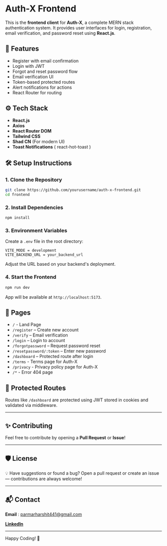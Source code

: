 # Auth-X Frontend

This is the **frontend client** for **Auth-X**, a complete MERN stack authentication system. It provides user interfaces for login, registration, email verification, and password reset using **React.js**.

## 🚀 Features

- Register with email confirmation
- Login with JWT
- Forgot and reset password flow
- Email verification UI
- Token-based protected routes
- Alert notifications for actions
- React Router for routing

## ⚙️ Tech Stack

- **React.js**
- **Axios**
- **React Router DOM**
- **Tailwind CSS** 
- **Shad CN** (For modern UI)
- **Toast Notifications** ( react-hot-toast )

## 🛠️ Setup Instructions

### 1. Clone the Repository

```bash
git clone https://github.com/yourusername/auth-x-frontend.git
cd frontend
```

### 2. Install Dependencies

```bash
npm install
```

### 3. Environment Variables

Create a `.env` file in the root directory:

```env
VITE_MODE = development
VITE_BACKEND_URL = your_backend_url
```

Adjust the URL based on your backend's deployment.

### 4. Start the Frontend

```bash
npm run dev
```

App will be available at `http://localhost:5173`.

## 🧭 Pages

- `/` - Land Page
- `/register` – Create new account
- `/verify` – Email verification
- `/login` – Login to account
- `/forgotpassword` – Request password reset
- `/resetpassword/:token` – Enter new password
- `/dashboard` – Protected route after login
- `/terms` - Terms page for Auth-X
- `/privacy` - Privacy policy page for Auth-X
- `/*` - Error 404 page 

## 🔐 Protected Routes

Routes like `/dashboard` are protected using JWT stored in cookies and validated via middleware.

---

## ✨ Contributing

Feel free to contribute by opening a **Pull Request** or **Issue**!

---

## 🛡️ License

💡 Have suggestions or found a bug? Open a pull request or create an issue — contributions are always welcome!

---

## 📬 Contact

**Email** : parmarharshit441@gmail.com

[**LinkedIn**](https://www.linkedin.com/in/harshit-parmar-47253b282)

---

Happy Coding! 🚀
